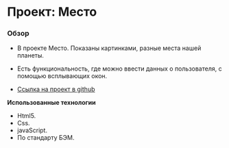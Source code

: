 # Проект: Место

### Обзор

* В проекте Место. Показаны картинками, разные места нашей планеты. 

* Есть функциональность, где можно ввести данных о пользователя, с помощью всплывающих окон. 

* [Ссылка на проект в github](https://meder84.github.io/mesto/index.html)


**Использованные технологии**

* Html5.
* Css.
* javaScript.
* По стандарту БЭМ.


